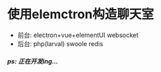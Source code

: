 # 使用elemctron构造聊天室
* 前台: electron+vue+elementUI	websocket
* 后台: php(larval) swoole redis
##### ps: 正在开发ing...
